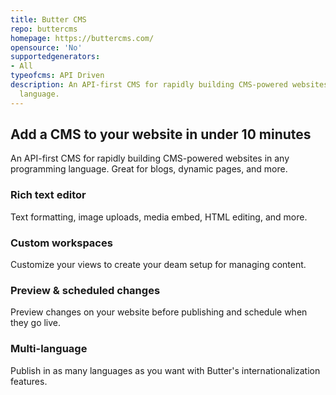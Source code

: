 ```yaml
---
title: Butter CMS
repo: buttercms
homepage: https://buttercms.com/
opensource: 'No'
supportedgenerators:
- All
typeofcms: API Driven
description: An API-first CMS for rapidly building CMS-powered websites in any programming
  language.
---
```


## Add a CMS to your website in under 10 minutes

An API-first CMS for rapidly building CMS-powered websites in any programming language. Great for blogs, dynamic pages, and more.

### Rich text editor

Text formatting, image uploads, media embed, HTML editing, and more.

### Custom workspaces

Customize your views to create your deam setup for managing content.

### Preview & scheduled changes

Preview changes on your website before publishing and schedule when they go live.

### Multi-language

Publish in as many languages as you want with Butter's internationalization features.
